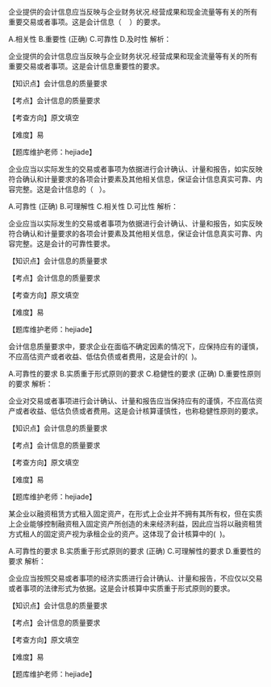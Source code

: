 <p>企业提供的会计信息应当反映与企业财务状况.经营成果和现金流量等有关的所有重要交易或者事项。这是会计信息（ &nbsp; &nbsp;）的要求。</p>
A.相关性
B.重要性  (正确)
C.可靠性
D.及时性
解析：<p>企业提供的会计信息应当反映与企业财务状况.经营成果和现金流量等有关的所有重要交易或者事项。这是会计信息重要性的要求。</p><p>【知识点】会计信息的质量要求</p><p>【考点】会计信息的质量要求</p><p>【考查方向】原文填空</p><p>【难度】易</p><p>【题库维护老师：hejiade】</p>
<p>企业应当以实际发生的交易或者事项为依据进行会计确认、计量和报告，如实反映符合确认和计量要求的各项会计要素及其他相关信息，保证会计信息真实可靠、内容完整。这是会计信息的（ &nbsp; ）。</p>
A.可靠性  (正确)
B.可理解性
C.相关性
D.可比性
解析：<p>企业应当以实际发生的交易或者事项为依据进行会计确认、计量和报告，如实反映符合确认和计量要求的各项会计要素及其他相关信息，保证会计信息真实可靠、内容完整。这是会计的可靠性要求。</p><p>【知识点】会计信息的质量要求</p><p>【考点】会计信息的质量要求</p><p>【考查方向】原文填空</p><p>【难度】易</p><p>【题库维护老师：hejiade】</p>
<p>会计信息质量要求中，要求企业在面临不确定因素的情况下，应保持应有的谨慎，不应高估资产或者收益、低估负债或者费用，这是会计的( &nbsp;)。</p>
A.可靠性的要求
B.实质重于形式原则的要求
C.稳健性的要求  (正确)
D.重要性原则的要求
解析：<p>企业对交易或者事项进行会计确认、计量和报告应当保持应有的谨慎，不应高估资产或者收益、低估负债或者费用。这是会计核算谨慎性，也称稳健性原则的要求。</p><p>【知识点】会计信息的质量要求</p><p>【考点】会计信息的质量要求</p><p>【考查方向】原文填空</p><p>【难度】易</p><p>【题库维护老师：hejiade】</p>
<p>某企业以融资租赁方式租入固定资产，在形式上企业并不拥有其所有权，但在实质上企业能够控制融资租入固定资产所创造的未来经济利益，因此应当将以融资租赁方式租人的固定资产视为承租企业的资产。这体现了会计核算中的( &nbsp;)。</p>
A.可靠性的要求
B.实质重于形式原则的要求  (正确)
C.可理解性的要求
D.重要性的要求
解析：<p>企业应当按照交易或者事项的经济实质进行会计确认、计量和报告，不应仅以交易或者事项的法律形式为依据。这是会计核算中实质重于形式原则的要求。</p><p>【知识点】会计信息的质量要求</p><p>【考点】会计信息的质量要求</p><p>【考查方向】原文填空</p><p>【难度】易</p><p>【题库维护老师：hejiade】</p>
